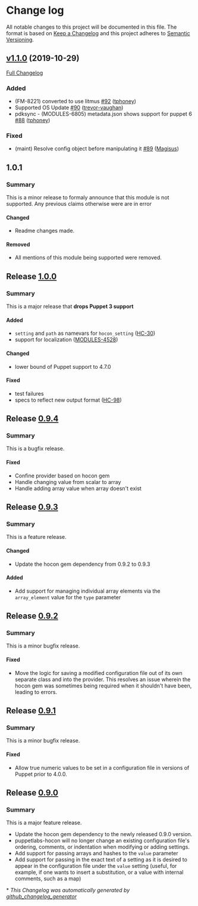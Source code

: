 # Change log

All notable changes to this project will be documented in this file. The format is based on [Keep a Changelog](http://keepachangelog.com/en/1.0.0/) and this project adheres to [Semantic Versioning](http://semver.org).

## [v1.1.0](https://github.com/puppetlabs/puppetlabs-hocon/tree/v1.1.0) (2019-10-29)

[Full Changelog](https://github.com/puppetlabs/puppetlabs-hocon/compare/1.0.1...v1.1.0)

### Added

- \(FM-8221\) converted to use litmus [\#92](https://github.com/puppetlabs/puppetlabs-hocon/pull/92) ([tphoney](https://github.com/tphoney))
- Supported OS Update [\#90](https://github.com/puppetlabs/puppetlabs-hocon/pull/90) ([trevor-vaughan](https://github.com/trevor-vaughan))
- pdksync - \(MODULES-6805\) metadata.json shows support for puppet 6 [\#88](https://github.com/puppetlabs/puppetlabs-hocon/pull/88) ([tphoney](https://github.com/tphoney))

### Fixed

- \(maint\) Resolve config object before manipulating it [\#89](https://github.com/puppetlabs/puppetlabs-hocon/pull/89) ([Magisus](https://github.com/Magisus))

## 1.0.1
### Summary
This is a minor release to formaly announce that this module is not supported. Any previous claims otherwise were are in error

#### Changed
- Readme changes made.

#### Removed
- All mentions of this module being supported were removed.

## Release [1.0.0]
### Summary
This is a major release that **drops Puppet 3 support**

#### Added
- `setting` and `path` as namevars for `hocon_setting` ([HC-30](https://tickets.puppet.com/browse/HC-30))
- support for localization ([MODULES-4528](https://tickets.puppet.com/browse/MODULES-4528))

#### Changed
- lower bound of Puppet support to 4.7.0

#### Fixed
- test failures
- specs to reflect new output format ([HC-98](https://tickets.puppet.com/browse/HC-98))

## Release [0.9.4]
### Summary
This is a bugfix release.

#### Fixed
* Confine provider based on hocon gem
* Handle changing value from scalar to array
* Handle adding array value when array doesn't exist

## Release [0.9.3]
### Summary
This is a feature release.

#### Changed
* Update the hocon gem dependency from 0.9.2 to 0.9.3

#### Added
* Add support for managing individual array elements via the `array_element`
  value for the `type` parameter

## Release [0.9.2]
### Summary
This is a minor bugfix release.

#### Fixed
* Move the logic for saving a modified configuration file out of its own
  separate class and into the provider. This resolves an issue wherein
  the hocon gem was sometimes being required when it shouldn't have been,
  leading to errors.

## Release [0.9.1]
### Summary
This is a minor bugfix release.

#### Fixed
* Allow true numeric values to be set in a configuration file in versions
  of Puppet prior to 4.0.0.

## Release [0.9.0]
### Summary
This is a major feature release.

* Update the hocon gem dependency to the newly released 0.9.0 version.
* puppetlabs-hocon will no longer change an existing configuration file's
  ordering, comments, or indentation when modifying or adding settings.
* Add support for passing arrays and hashes to the `value` parameter
* Add support for passing in the exact text of a setting as it is
  desired to appear in the configuration file under the `value`
  setting (useful, for example, if one wants to insert a substitution,
  or a value with internal comments, such as a map)

[1.0.0]: https://github.com/puppetlabs/puppetlabs-hocon/compare/0.9.4...1.0.0
[1.0.0]: https://github.com/puppetlabs/puppetlabs-hocon/compare/0.9.4...1.0.0
[0.9.4]: https://github.com/puppetlabs/puppetlabs-hocon/compare/0.9.3...0.9.4
[0.9.3]: https://github.com/puppetlabs/puppetlabs-hocon/compare/0.9.2...0.9.3
[0.9.2]: https://github.com/puppetlabs/puppetlabs-hocon/compare/0.9.1...0.9.2
[0.9.1]: https://github.com/puppetlabs/puppetlabs-hocon/compare/0.9.0...0.9.1
[0.9.0]: https://github.com/puppetlabs/puppetlabs-hocon/commits/0.9.0


\* *This Changelog was automatically generated by [github_changelog_generator](https://github.com/skywinder/Github-Changelog-Generator)*
